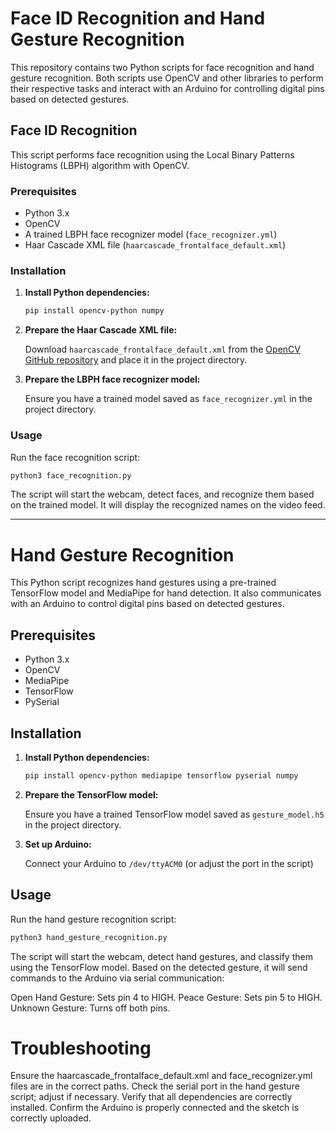 # Face ID Recognition and Hand Gesture Recognition

This repository contains two Python scripts for face recognition and hand gesture recognition. Both scripts use OpenCV and other libraries to perform their respective tasks and interact with an Arduino for controlling digital pins based on detected gestures.

## Face ID Recognition

This script performs face recognition using the Local Binary Patterns Histograms (LBPH) algorithm with OpenCV.

### Prerequisites

- Python 3.x
- OpenCV
- A trained LBPH face recognizer model (`face_recognizer.yml`)
- Haar Cascade XML file (`haarcascade_frontalface_default.xml`)

### Installation

1. **Install Python dependencies:**

    ```bash
    pip install opencv-python numpy
    ```

2. **Prepare the Haar Cascade XML file:**

    Download `haarcascade_frontalface_default.xml` from the [OpenCV GitHub repository](https://github.com/opencv/opencv/tree/master/data/haarcascades) and place it in the project directory.

3. **Prepare the LBPH face recognizer model:**

    Ensure you have a trained model saved as `face_recognizer.yml` in the project directory.

### Usage

Run the face recognition script:

```bash
python3 face_recognition.py
```
The script will start the webcam, detect faces, and recognize them based on the trained model. It will display the recognized names on the video feed.

-------------------------------------------------------------------------------------------------------------------------------------------------------------------------------------------------------------------

# Hand Gesture Recognition

This Python script recognizes hand gestures using a pre-trained TensorFlow model and MediaPipe for hand detection. It also communicates with an Arduino to control digital pins based on detected gestures.

## Prerequisites

- Python 3.x
- OpenCV
- MediaPipe
- TensorFlow
- PySerial

## Installation

1. **Install Python dependencies:**

    ```bash
    pip install opencv-python mediapipe tensorflow pyserial numpy
    ```

2. **Prepare the TensorFlow model:**

    Ensure you have a trained TensorFlow model saved as `gesture_model.h5` in the project directory.

3. **Set up Arduino:**

    Connect your Arduino to `/dev/ttyACM0` (or adjust the port in the script) 

## Usage

Run the hand gesture recognition script:

```bash
python3 hand_gesture_recognition.py
```
The script will start the webcam, detect hand gestures, and classify them using the TensorFlow model. Based on the detected gesture, it will send commands to the Arduino via serial communication:

Open Hand Gesture: Sets pin 4 to HIGH.
Peace Gesture: Sets pin 5 to HIGH.
Unknown Gesture: Turns off both pins.

# Troubleshooting

Ensure the haarcascade_frontalface_default.xml and face_recognizer.yml files are in the correct paths.
Check the serial port in the hand gesture script; adjust if necessary.
Verify that all dependencies are correctly installed.
Confirm the Arduino is properly connected and the sketch is correctly uploaded.
